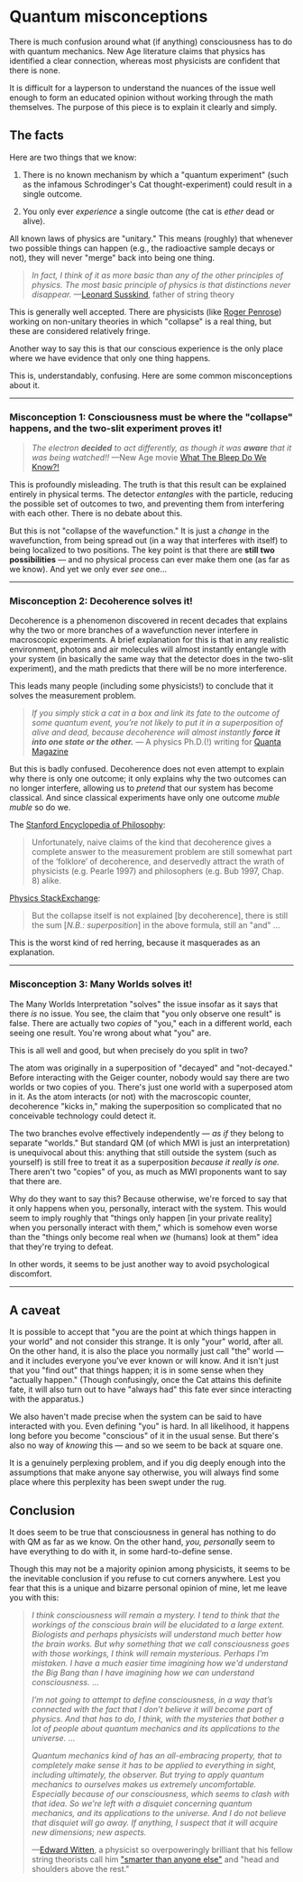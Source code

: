 
# Quantum misconceptions

There is much confusion around what (if anything) consciousness has to do with quantum mechanics. New Age literature claims that physics has identified a clear connection, whereas most physicists are confident that there is none.

It is difficult for a layperson to understand the nuances of the issue well enough to form an educated opinion without working through the math themselves. The purpose of this piece is to explain it clearly and simply.


## The facts

Here are two things that we know:

1. There is no known mechanism by which a "quantum experiment" (such as the infamous Schrodinger's Cat thought-experiment) could result in a single outcome.

2. You only ever _experience_ a single outcome (the cat is _ether_ dead or alive).

All known laws of physics are "unitary." This means (roughly) that whenever two possible things can happen (e.g., the radioactive sample decays or not), they will never "merge" back into being one thing.

> _In fact, I think of it as more basic than any of the other principles of physics. The most basic principle of physics is that distinctions never disappear._ —[Leonard Susskind](https://youtu.be/iNgIl-qIklU?t=3m4s), father of string theory

This is generally well accepted. There are physicists (like [Roger Penrose](https://en.wikipedia.org/wiki/Penrose_interpretation)) working on non-unitary theories in which "collapse" is a real thing, but these are considered relatively fringe.

Another way to say this is that our conscious experience is the only place where we have evidence that only one thing happens.

This is, understandably, confusing. Here are some common misconceptions about it.

---

### Misconception 1: Consciousness must be where the "collapse" happens, and the two-slit experiment proves it!

> *The electron **decided** to act differently, as though it was **aware** that it was being watched!!*  —New Age movie [What The Bleep Do We Know?!](https://youtu.be/5WV1SMoVYDM?t=266)

This is profoundly misleading. The truth is that this result can be explained entirely in physical terms. The detector _entangles_ with the particle, reducing the possible set of outcomes to two, and preventing them from interfering with each other. There is no debate about this.

But this is not "collapse of the wavefunction." It is just a _change_ in the wavefunction, from being spread out (in a way that interferes with itself) to being localized to two positions. The key point is that there are **still two possibilities** — and no physical process can ever make them one (as far as we know). And yet we only ever _see_ one...

---

### Misconception 2: Decoherence solves it!

Decoherence is a phenomenon discovered in recent decades that explains why the two or more branches of a wavefunction never interfere in macroscopic experiments. A brief explanation for this is that in any realistic environment, photons and air molecules will almost instantly entangle with your system (in basically the same way that the detector does in the two-slit experiment), and the math predicts that there will be no more interference.

This leads many people (including some physicists!) to conclude that it solves the measurement problem. 

> *If you simply stick a cat in a box and link its fate to the outcome of some quantum event, you’re not likely to put it in a superposition of alive and dead, because decoherence will almost instantly **force it into one state or the other.*** — A physics Ph.D.(!) writing for [Quanta Magazine](https://www.quantamagazine.org/real-life-schrodingers-cats-probe-the-boundary-of-the-quantum-world-20180625/)

But this is badly confused. Decoherence does not even attempt to explain why there is only one outcome; it only explains why the two outcomes can no longer interfere, allowing us to _pretend_ that our system has become classical. And since classical experiments have only one outcome _muble muble_ so do we.

The [Stanford Encyclopedia of Philosophy](https://plato.stanford.edu/entries/qm-decoherence/#SolMeaPro):

> Unfortunately, naive claims of the kind that decoherence gives a complete answer to the measurement problem are still somewhat part of the ‘folklore’ of decoherence, and deservedly attract the wrath of physicists (e.g. Pearle 1997) and philosophers (e.g. Bub 1997, Chap. 8) alike.

[Physics StackExchange](https://physics.stackexchange.com/questions/373905/):

> But the collapse itself is not explained [by decoherence], there is still the sum [*N.B.: superposition*] in the above formula, still an "and" ...

This is the worst kind of red herring, because it masquerades as an explanation.

---

### Misconception 3: Many Worlds solves it!

The Many Worlds Interpretation "solves" the issue insofar as it says that there _is_ no issue. You see, the claim that "you only observe one result" is false. There are actually two _copies_ of "you," each in a different world, each seeing one result. You're wrong about what "you" are.

This is all well and good, but when precisely do you split in two? 

The atom was originally in a superposition of "decayed" and "not-decayed." Before interacting with the Geiger counter, nobody would say there are two worlds or two copies of you. There's just one world with a superposed atom in it. As the atom interacts (or not) with the macroscopic counter, decoherence "kicks in," making the superposition so complicated that no conceivable technology could detect it.

The two branches evolve effectively independently — _as if_ they belong to separate "worlds." But standard QM (of which MWI is just an interpretation) is unequivocal about this: anything that still outside the system (such as yourself) is still free to treat it as a superposition _because it really is one._ There aren't two "copies" of you, as much as MWI proponents want to say that there are.

Why do they want to say this? Because otherwise, we're forced to say that it only happens when you, personally, interact with the system. This would seem to imply roughly that "things only happen [in your private reality] when you personally interact with them," which is somehow even worse than the "things only become real when _we_ (humans) look at them" idea that they're trying to defeat.

In other words, it seems to be just another way to avoid psychological discomfort.

---

## A caveat

It is possible to accept that "you are the point at which things happen in your world" and not consider this strange. It is only "your" world, after all. On the other hand, it is also the place you normally just call "the" world — and it includes everyone you've ever known or will know. And it isn't just that you "find out" that things happen; it is in some sense when they "actually happen." (Though confusingly, once the Cat attains this definite fate, it will also turn out to have "always had" this fate ever since interacting with the apparatus.)

We also haven't made precise when the system can be said to have interacted with you. Even defining "you" is hard. In all likelihood, it happens long before you become "conscious" of it in the usual sense. But there's also no way of _knowing_ this — and so we seem to be back at square one.

It is a genuinely perplexing problem, and if you dig deeply enough into the assumptions that make anyone say otherwise, you will always find some place where this perplexity has been swept under the rug.

## Conclusion

It does seem to be true that consciousness in general has nothing to do with QM as far as we know. On the other hand, _you, personally_ seem to have everything to do with it, in some hard-to-define sense.

Though this may not be a majority opinion among physicists, it seems to be the inevitable conclusion if you refuse to cut corners anywhere. Lest you fear that this is a unique and bizarre personal opinion of mine, let me leave you with this:

> *I think consciousness will remain a mystery. I tend to think that the workings of the conscious brain will be elucidated to a large extent. Biologists and perhaps physicists will understand much better how the brain works. But why something that we call consciousness goes with those workings, I think will remain mysterious. Perhaps I'm mistaken. I have a much easier time imagining how we'd understand the Big Bang than I have imagining how we can understand consciousness.*
> ...
> 
> *I’m not going to attempt to define consciousness, in a way that’s connected with the fact that I don’t believe it will become part of physics. And that has to do, I think, with the mysteries that bother a lot of people about quantum mechanics and its applications to the universe.*
> ...
> 
>  *Quantum mechanics kind of has an all-embracing property, that to completely make sense it has to be applied to everything in sight, including ultimately, the observer. But trying to apply quantum mechanics to ourselves makes us extremely uncomfortable. Especially because of our consciousness, which seems to clash with that idea. So we’re left with a disquiet concerning quantum mechanics, and its applications to the universe. And I do not believe that disquiet will go away. If anything, I suspect that it will acquire new dimensions; new aspects.*
>
> —[Edward Witten](https://youtu.be/hUW7n_h7MvQ?t=129), a physicist so overpoweringly brilliant that his fellow string theorists call him ["smarter than anyone else"](http://www.nytimes.com/1987/10/18/magazine/a-theory-of-everything.html?pagewanted=all) and "head and shoulders above the rest."
